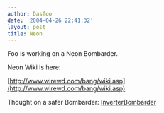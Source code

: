```yaml
---
author: Dasfoo
date: '2004-04-26 22:41:32'
layout: post
title: Neon
---
```


Foo is working on a Neon Bombarder.

Neon Wiki is here:

[http://www.wirewd.com/bang/wiki.asp](http://www.wirewd.com/bang/wiki.asp)

Thought on a safer Bombarder:  [InverterBombarder](InverterBombarder.html)
